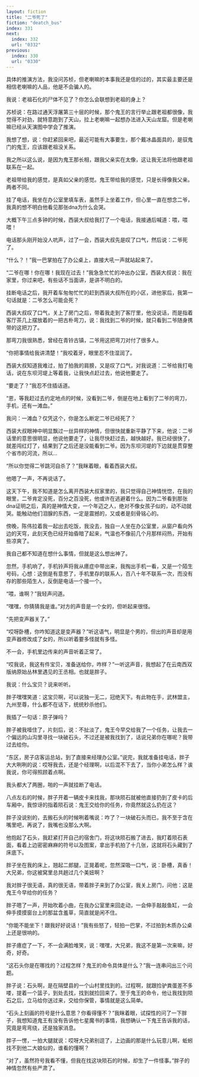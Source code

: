 ```yaml
---
layout: fiction
title: "二爷死了"
fiction: "deatch_bus"
index: 331
next:
  index: 332
  url: "0332"
previous:
  index: 330
  url: "0330"
---
```

具体的推演方法，我没问苏桢，但老喇嘛的本事我还是信的过的，其实最主要还是相信老喇嘛的人品，他是不会骗人的。

我说：老祖石化的尸体不见了？你怎么会联想到老祖的身上？

苏桢说：在路过通天浮屠第三十层的时候，那个鬼王的言行举止跟老祖都很像，我觉得不对劲，就特意跑到了天山，拉上老喇嘛一起想办法进入天山龙窟。但是老喇嘛已经从天演图中学会了推演。

我想了想，说：你赶紧回来吧，最近可能有大事要生，那个戴冰晶面具的，是驭鬼门的鬼王，应该跟老祖没关系。

我之所以这么说，是因为鬼王那长相，跟我父亲实在太像，这让我无法将他跟老祖联系在一起。

老祖带给我的感觉，是真如父亲的感觉。鬼王带给我的感觉，只是长得像我父亲。两者不同。

挂了电话，我坐在办公室里填车表，虽然手上坐着工作，但心里一直在想念二爷，我真的想不明白他看见那张dna为什么会哭。

大概下午三点多钟的时候，西装大叔给我打了一个电话，我接通后喊道：喂，喂喂！

电话那头刚开始没人吭声，过了一会，西装大叔先是叹了口气，然后说：二爷死了。

“什么？！”我一巴掌拍在了办公桌上，直接大吼一声就站起来了。

“二爷在哪！你在哪！我现在过去！”我急急忙忙的冲出办公室，西装大叔说：我在家里，你过来吧，有些话不当面讲，是讲不明白的。

挂断电话之后，我开着车匆匆忙忙的赶到西装大叔所在的小区，进他家后，我第一句话就是：二爷怎么可能会死？

西装大叔叹了口气，关上了房门之后，带着我走到了客厅里，他没说话，而是指着客厅茶几上摆放着的一把古朴弯刀，说：我找到二爷的时候，就只看到二爷随身携带的这把刀了。

那弯刀我很熟悉，曾经在青铃古镇，二爷用这把弯刀对付了很多人。

“你把事情给我讲清楚！”我咬着牙，眼里忍不住湿润了。

西装大叔知道我难过，拍了拍我的肩膀，又是叹了口气，对我说道：二爷给我打电话，说在东坝河堤上等着我，让我快点赶过去，他说他要走了。

“要走了？”我忍不住插话道。

“恩，等我赶过去约定地点的时候，没看到二爷，倒是在地上看到了二爷的弯刀，手机，还有一滩血。”

我问：一滩血？仅凭这个，你是怎么断定二爷已经死了？

西装大叔眼神中明显飘过一丝异样的神情，但很快就重新平静了下来，他说：二爷话里的意思很明显，他说他要走了，让我尽快赶过去，越快越好。我已经很快了，就差闯红灯了，结果到了之后还是没能看到二爷。因为东坝河堤的下边就是贯穿整个省市的河流，所以...

“所以你觉得二爷跳河自杀了？”我眯着眼，看着西装大叔。

他嗯了一声，不再说话了。

这天下午，我不知道是怎么离开西装大叔家里的，我只觉得自己神情恍惚，在我的眼里，二爷肯定没死，百分之百没死，他或许在逃避着什么。因为二爷看到那张dna证明之后，真的是神情大变，一个年迈之人，绝对不像女孩子似的，动不动就哭。能触动他们泪腺的东西，一定是震撼的，又或者是刻骨铭心的。

傍晚，陈伟拉着我一起出去吃饭，我没去，独自一人坐在办公室里，从窗户看向外边的天穹，此刻天色已经开始昏暗了起来，气温也不像前几个月那样闷热，开始有些凉爽了。

我自己都不知道在想什么事情，但就是这么想出神了。

忽然，手机响了，手机铃声将我从癔症中带出来，我掏出手机一看，又是一个陌生号码，心想：这倒是有意思了，手机里存的联系人，百八十年不联系一次，而没有存的那些陌生人，反倒是电话一个接一个。

“喂，谁啊？”我轻声问道。

“嘿嘿，你猜猜我是谁。”对方的声音是一个女的，但听起来很怪。

“先把变声器关了。”

“哎呀卧槽，你咋知道这是变声器？”听这语气，明显是个男的，但出的声音却是用变声器修改成了女的，所以听着要多怪就有多怪。

不一会，手机里边传来的声音听着正常了。

“哎我说，我这有件宝贝，准备送给你，咋样？”一听这声音，我想起了在云南西双版纳原始丛林里遇见的王丞相。也就是胖子。

我说：什么宝贝？说来听听。

胖子嘿嘿笑道：这宝贝啊，可以说独一无二，冠绝天下。有此物在手，武林盟主，九州至尊，什么都不在话下，统统秒杀他们。

我插了一句话：原子弹吗？

胖子被我噎住了，片刻后，说：不扯淡了，鬼王今早交给我了一个任务，让我去一个偏远的山沟里寻找一块破石头，不过还是被我找到了，话说兄弟你在哪呢？我带过去给你。

“东区，房子店客运总站，到了直接来经理办公室。”说完，我就准备挂电话，胖子大大咧咧的说：哎呀我去，还是个经理啊，以后混不下去了，当你小弟怎么样？诶我说，你可得照顾着点啊。

我头都大了两圈，啪的一声就挂断了电话。

八点左右的时候，胖子开着一辆皮卡来找我，那块陨石就被他直接扔到了皮卡的后车厢中，我惊讶的指着陨石说：鬼王交给你的任务，你竟然就这么扔在这？

胖子没说别的，去搬石头的时候咧着嘴说：咋了？一块破石头而已，我不至于含在嘴里吧，再说了，我嘴也没那么大啊。

他抱起了石头，我赶紧打开自己的宿舍门，将这块陨石搬了进去，我盯着陨石表面，看着上边密密麻麻的符号以及图案，拿出手机拍了十几张，这就将石头藏到了床底下。

胖子坐在我的床上，翘起二郎腿，正晃着呢，忽然深吸一口气，说：卧槽，真香！大兄弟，你这被窝里总共趟过几个美妞啊？

我对胖子很无语，真的很无语，带着胖子来到了办公室，我关上房门，问他：这是鬼王今早给你的任务？

胖子嗯了一声，开始吹着小曲，在我办公室里来回走动，一会伸手敲敲鱼缸，一会伸手摸摸窗台上的那盆含羞草，简直就是闲不住。

“你能不能坐下！跟我好好说话！”我有些怒了，轻拍一巴掌，不过拍到木质办公桌上还是很响的。

胖子癔症了一下，不一会满脸堆笑，说：嘿嘿，大兄弟，我这不是第一次来嘛，好奇，好奇。

“这石头你是在哪找的？过程怎样？鬼王的命令具体是什么？”我一连串问出三个问题。

胖子说：石头啊，是在隔壁县的一个山村里找到的。过程啊，就跟捡驴粪蛋差不多喽，提着一个篮子，到处去找，找到就捡回来了。至于鬼王的命令，他让我找到陨石之后，立马给你送过来，交给你保管，事情就是这么简单。

“石头上刻画的符号是什么意思？你看得懂不？”我眯着眼，试探性的问了一下胖子，我想知道鬼王有没有告诉他七星魔书的事情，我想确认一下鬼王告诉我的话，究竟是弯弯绕，还是独家消息。

胖子一愣，一拍大腿就说：哎呀大兄弟别逗了，上边画的那是什么玩意儿啊，蚯蚓找不到他二大娘似的，谁看的懂啊？

“对了，虽然符号我看不懂，但我在找这块陨石的时候，却生了一件怪事。”胖子的神情忽然有些严肃了。
